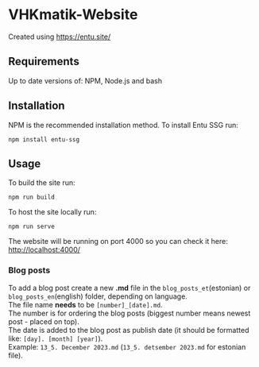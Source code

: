 # VHKmatik-Website

Created using https://entu.site/

## Requirements

Up to date versions of: NPM, Node.js and bash

## Installation

NPM is the recommended installation method. To install Entu SSG run:
```shell
npm install entu-ssg
```

## Usage

To build the site run:
```shell
npm run build
```

To host the site locally run:
```shell
npm run serve
```
The website will be running on port 4000 so you can check it here: [http://localhost:4000/](http://localhost:4000)

### Blog posts

To add a blog post create a new **.md** file in the ```blog_posts_et```(estonian) or ```blog_posts_en```(english) folder, depending on language.\
The file name **needs** to be ```[number]_[date].md```.\
The number is for ordering the blog posts (biggest number means newest post - placed on top).\
The date is added to the blog post as publish date (it should be formatted like: ```[day]. [month] [year]```).\
Example: ```13_5. December 2023.md``` (```13_5. detsember 2023.md``` for estonian file).
